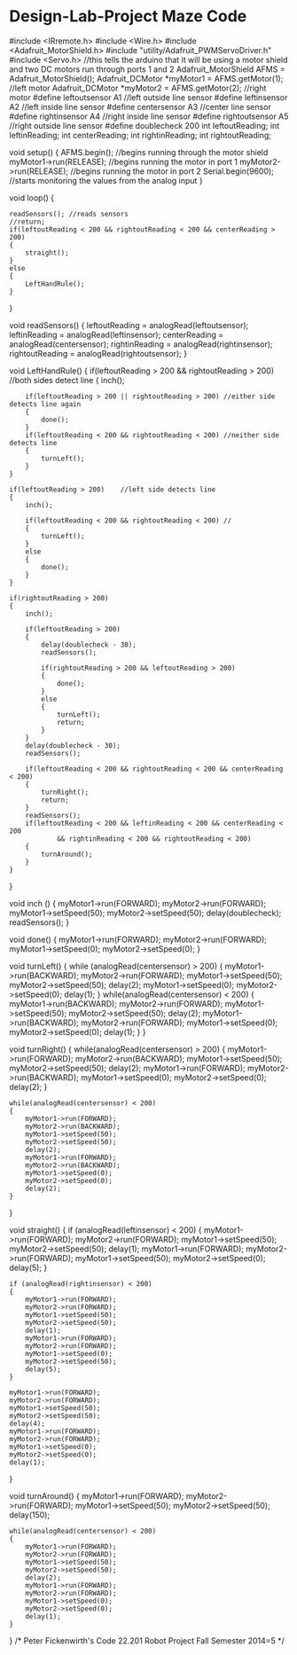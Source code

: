 # Design-Lab-Project Maze Code
#include <IRremote.h>
#include <Wire.h>
#include <Adafruit_MotorShield.h>
#include "utility/Adafruit_PWMServoDriver.h"
#include <Servo.h>
//this tells the arduino that it will be using a motor shield and two DC motors run through ports 1 and 2
Adafruit_MotorShield AFMS = Adafruit_MotorShield();
Adafruit_DCMotor *myMotor1 = AFMS.getMotor(1); //left motor
Adafruit_DCMotor *myMotor2 = AFMS.getMotor(2); //right motor
#define leftoutsensor  	A1 //left outside line sensor
#define leftinsensor  	A2 //left inside line sensor
#define centersensor  	A3 //center line sensor
#define rightinsensor  	A4 //right inside line sensor
#define rightoutsensor  A5 //right outside line sensor
#define doublecheck  	200
int leftoutReading;
int leftinReading;
int centerReading;
int rightinReading;
int rightoutReading;

void setup()
{
	AFMS.begin(); //begins running through the motor shield
	myMotor1->run(RELEASE); //begins running the motor in port 1
	myMotor2->run(RELEASE); //begins running the motor in port 2
	Serial.begin(9600); //starts monitoring the values from the analog input
}

void loop()
{

	readSensors(); //reads sensors
    //return;
	if(leftoutReading < 200 && rightoutReading < 200 && centerReading > 200) 
	{
		straight();
	}
	else
	{
		LeftHandRule();
	}
}

void readSensors()
{
	leftoutReading 	= analogRead(leftoutsensor);
	leftinReading	= analogRead(leftinsensor);
	centerReading	= analogRead(centersensor);
	rightinReading	= analogRead(rightinsensor);
	rightoutReading	= analogRead(rightoutsensor);
}

void LeftHandRule()
{
	if(leftoutReading > 200 && rightoutReading > 200) //both sides detect line
	{
		inch();

		if(leftoutReading > 200 || rightoutReading > 200) //either side detects line again
		{
			done();
		}
		if(leftoutReading < 200 && rightoutReading < 200) //neither side detects line
		{
			turnLeft();
		}
	}

	if(leftoutReading > 200)    //left side detects line
	{
		inch();

		if(leftoutReading < 200 && rightoutReading < 200) //
		{
			turnLeft();
		}
		else
		{
			done();
		}
	}

	if(rightoutReading > 200)
	{
		inch();

		if(leftoutReading > 200)
		{
			delay(doublecheck - 30);
			readSensors();

			if(rightoutReading > 200 && leftoutReading > 200)
			{
				done();
			}
			else
			{
				turnLeft();
				return;
			}
		}
		delay(doublecheck - 30);
		readSensors();

		if(leftoutReading < 200 && rightoutReading < 200 && centerReading < 200)
		{
			turnRight();
			return;
		}
		readSensors();
		if(leftoutReading < 200 && leftinReading < 200 && centerReading < 200
		        && rightinReading < 200 && rightoutReading < 200)
		{
			turnAround();
		}
	}
}

void inch ()
{
	myMotor1->run(FORWARD);
	myMotor2->run(FORWARD);
	myMotor1->setSpeed(50);
	myMotor2->setSpeed(50);
	delay(doublecheck);
	readSensors();
}

void done()
{
	myMotor1->run(FORWARD);
	myMotor2->run(FORWARD);
	myMotor1->setSpeed(0);
	myMotor2->setSpeed(0);
}

void turnLeft()
{
	while (analogRead(centersensor) > 200)
	{
		myMotor1->run(BACKWARD);
		myMotor2->run(FORWARD);
		myMotor1->setSpeed(50);
		myMotor2->setSpeed(50);
		delay(2);
		myMotor1->setSpeed(0);
		myMotor2->setSpeed(0);
		delay(1);
	}
	while(analogRead(centersensor) < 200)
	{
		myMotor1->run(BACKWARD);
		myMotor2->run(FORWARD);
		myMotor1->setSpeed(50);
		myMotor2->setSpeed(50);
		delay(2);
		myMotor1->run(BACKWARD);
		myMotor2->run(FORWARD);
		myMotor1->setSpeed(0);
		myMotor2->setSpeed(0);
		delay(1);
	}
}

void turnRight()
{
	while(analogRead(centersensor) > 200)
	{
		myMotor1->run(FORWARD);
		myMotor2->run(BACKWARD);
		myMotor1->setSpeed(50);
		myMotor2->setSpeed(50);
		delay(2);
		myMotor1->run(FORWARD);
		myMotor2->run(BACKWARD);
		myMotor1->setSpeed(0);
		myMotor2->setSpeed(0);
		delay(2);
	}

	while(analogRead(centersensor) < 200)
	{
		myMotor1->run(FORWARD);
		myMotor2->run(BACKWARD);
		myMotor1->setSpeed(50);
		myMotor2->setSpeed(50);
		delay(2);
		myMotor1->run(FORWARD);
		myMotor2->run(BACKWARD);
		myMotor1->setSpeed(0);
		myMotor2->setSpeed(0);
		delay(2);
	}
}

void straight()
{
	if (analogRead(leftinsensor) < 200)
	{
		myMotor1->run(FORWARD);
		myMotor2->run(FORWARD);
		myMotor1->setSpeed(50);
		myMotor2->setSpeed(50);
		delay(1);
		myMotor1->run(FORWARD);
		myMotor2->run(FORWARD);
		myMotor1->setSpeed(50);
		myMotor2->setSpeed(0);
		delay(5);
	}

	if (analogRead(rightinsensor) < 200)
	{
		myMotor1->run(FORWARD);
		myMotor2->run(FORWARD);
		myMotor1->setSpeed(50);
		myMotor2->setSpeed(50);
		delay(1);
		myMotor1->run(FORWARD);
		myMotor2->run(FORWARD);
		myMotor1->setSpeed(0);
		myMotor2->setSpeed(50);
		delay(5);
	}

	myMotor1->run(FORWARD);
	myMotor2->run(FORWARD);
	myMotor1->setSpeed(50);
	myMotor2->setSpeed(50);
	delay(4);
	myMotor1->run(FORWARD);
	myMotor2->run(FORWARD);
	myMotor1->setSpeed(0);
	myMotor2->setSpeed(0);
	delay(1);
}

void turnAround()
{
	myMotor1->run(FORWARD);
	myMotor2->run(FORWARD);
	myMotor1->setSpeed(50);
	myMotor2->setSpeed(50);
	delay(150);

	while(analogRead(centersensor) < 200)
	{
		myMotor1->run(FORWARD);
		myMotor2->run(FORWARD);
		myMotor1->setSpeed(50);
		myMotor2->setSpeed(50);
		delay(2);
		myMotor1->run(FORWARD);
		myMotor2->run(FORWARD);
		myMotor1->setSpeed(0);
		myMotor2->setSpeed(0);
		delay(1);
	}
}
/*
Peter Fickenwirth's Code
22.201 Robot Project
Fall Semester 2014=5
*/
